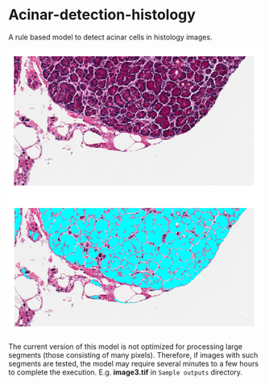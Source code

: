# Acinar-detection-histology
A rule based model to detect acinar cells in histology images. 

![alt text](Display_image.png)

The current version of this model is not optimized for processing large segments (those consisting of many pixels). Therefore, if images with such segments are tested, the model may require several minutes to a few hours to complete the execution. E.g. **image3.tif** in `Sample outputs` directory. 
